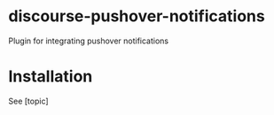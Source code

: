 # discourse-pushover-notifications
Plugin for integrating pushover notifications

# Installation

See [topic]
